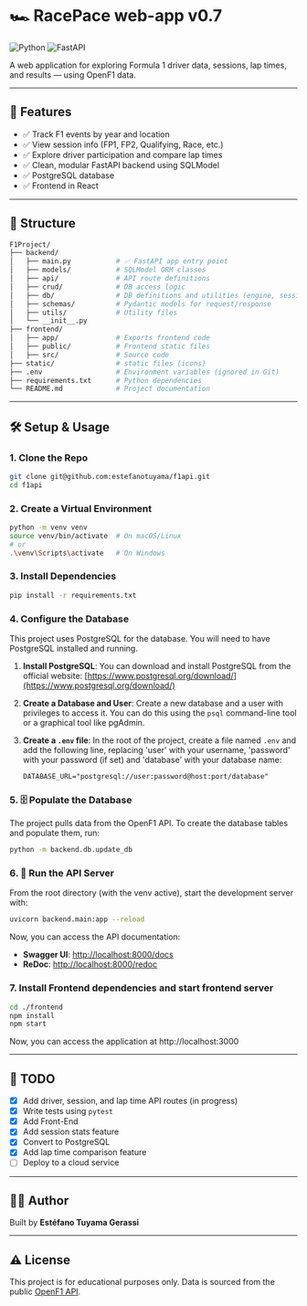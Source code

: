 # 🏎️ RacePace web-app v0.7

![Python](https://img.shields.io/badge/python-3.11-blue)
![FastAPI](https://img.shields.io/badge/fastapi-0.110-green)


A web application for exploring Formula 1 driver data, sessions, lap times, and results — using OpenF1 data.

-----

## 🚀 Features

  - ✅ Track F1 events by year and location
  - ✅ View session info (FP1, FP2, Qualifying, Race, etc.)
  - ✅ Explore driver participation and compare lap times
  - ✅ Clean, modular FastAPI backend using SQLModel
  - ✅ PostgreSQL database
  - ✅ Frontend in React

-----

## 📁 Structure

```sh
F1Project/
├── backend/
│   ├── main.py           # ✅ FastAPI app entry point
│   ├── models/           # SQLModel ORM classes
│   ├── api/              # API route definitions
│   ├── crud/             # DB access logic
│   ├── db/               # DB definitions and utilities (engine, sessions, populators)
│   ├── schemas/          # Pydantic models for request/response
│   ├── utils/            # Utility files
│   └── __init__.py
├── frontend/
│   ├── app/              # Exports frontend code
│   ├── public/           # Frontend static files
│   ├── src/              # Source code
├── static/               # static files (icons)
├── .env                  # Environment variables (ignored in Git)
├── requirements.txt      # Python dependencies
└── README.md             # Project documentation
```

-----

## 🛠️ Setup & Usage

### 1\. Clone the Repo

```bash
git clone git@github.com:estefanotuyama/f1api.git
cd f1api
```

### 2\. Create a Virtual Environment

```bash
python -m venv venv
source venv/bin/activate  # On macOS/Linux
# or
.\venv\Scripts\activate   # On Windows
```

### 3\. Install Dependencies

```bash
pip install -r requirements.txt
```

### 4\. Configure the Database

This project uses PostgreSQL for the database. You will need to have PostgreSQL installed and running.

1.  **Install PostgreSQL**: You can download and install PostgreSQL from the official website: [https://www.postgresql.org/download/](https://www.postgresql.org/download/)

2.  **Create a Database and User**: Create a new database and a user with privileges to access it. You can do this using the `psql` command-line tool or a graphical tool like pgAdmin.

3.  **Create a `.env` file**: In the root of the project, create a file named `.env` and add the following line, replacing 'user' with your username, 'password' with your password (if set) and 'database' with your database name:

    ```
    DATABASE_URL="postgresql://user:password@host:port/database"
    ```

### 5\. 🗄️ Populate the Database

The project pulls data from the OpenF1 API. To create the database tables and populate them, run:

```bash
python -m backend.db.update_db
```

### 6\. 🧪 Run the API Server

From the root directory (with the venv active), start the development server with:

```bash
uvicorn backend.main:app --reload
```

Now, you can access the API documentation:

  - **Swagger UI**: [http://localhost:8000/docs](http://localhost:8000/docs)
  - **ReDoc**: [http://localhost:8000/redoc](http://localhost:8000/redoc)

### 7\. Install Frontend dependencies and start frontend server

```bash
cd ./frontend
npm install
npm start
```

Now, you can access the application at http://localhost:3000

-----

## 📌 TODO

  - [x] Add driver, session, and lap time API routes (in progress)
  - [x] Write tests using `pytest`
  - [x] Add Front-End
  - [x] Add session stats feature
  - [x] Convert to PostgreSQL
  - [x] Add lap time comparison feature
  - [ ] Deploy to a cloud service

-----

## 👨‍💻 Author

Built by **Estéfano Tuyama Gerassi**

-----

## ⚠️ License

This project is for educational purposes only. Data is sourced from the public [OpenF1 API](https://openf1.org/).
